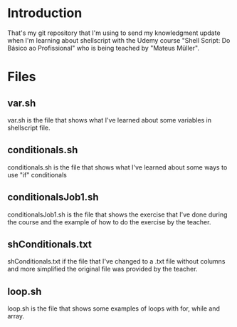 # Introduction

That's my git repository that I'm using to send my knowledgment update when I'm learning about shellscript with the Udemy course "Shell Script: Do Básico ao Profissional" who is being teached by "Mateus Müller".

# Files

## var.sh
var.sh is the file that shows what I've learned about some variables in shellscript file.

## conditionals.sh
conditionals.sh is the file that shows what I've learned about some ways to use "if" conditionals 

## conditionalsJob1.sh
conditionalsJob1.sh is the file that shows the exercise that I've done during the course and the example of how to do the exercise by the teacher.

## shConditionals.txt
shConditionals.txt if the file that I've changed to a .txt file without columns and more simplified the original file was provided by the teacher.

## loop.sh
loop.sh is the file that shows some examples of loops with for, while and array.